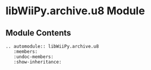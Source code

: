 # libWiiPy.archive.u8 Module

## Module Contents

```{eval-rst}
.. automodule:: libWiiPy.archive.u8
   :members:
   :undoc-members:
   :show-inheritance:
```
